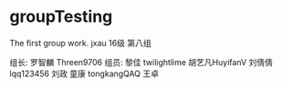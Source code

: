 ﻿# groupTesting
The first group work.
jxau 16级 第八组

组长: 
  罗智麟  Threen9706
组员: 
  黎佳 twilightlime
  胡艺凡HuyifanV
  刘倩倩lqq123456
  刘政
  童康 tongkangQAQ
  王卓

